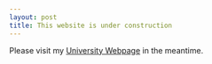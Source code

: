 ```yaml
---
layout: post
title: This website is under construction
---
```

Please visit my [University Webpage](http://www2.warwick.ac.uk/fac/sci/mathsys/people/students/2015intake/boustati/) in the meantime.
